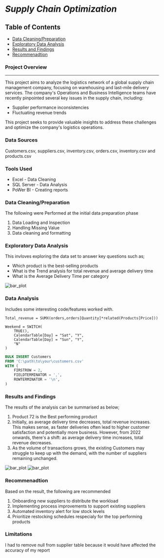 # *Supply Chain Optimization*

## Table of Contents

- [Data Cleaning/Preparation](data-cleaning?preparation)
- [Exploratory Data Analysis](exploratory-data-analysis)
- [Results and Findings](results-and-findings)
- [Recommenadtion](recommendation)


### **Project Overview**
---

This project aims to analyze the logistics network of a global supply chain management company, focusing on warehousing and last-mile delivery services. The company's Operations and Business Intelligence teams have recently pinpointed several key issues in the supply chain, including:

- Supplier performance inconsistencies
- Fluctuating revenue trends

This project seeks to provide valuable insights to address these challenges and optimize the company's logistics operations.

### **Data Sources**

Customers.csv,  suppliers.csv, inventory.csv, orders.csv, inventory.csv and products.csv

###  **Tools Used**
- Excel - Data Cleaning
- SQL Server - Data Analysis 
- PoWer BI - Creating reports

### Data Cleaning/Preparation

The following were Performed at the initial data preparation phase
1. Data Loading and Inspection
2. Handling Missing Value
3. Data cleaning and formatting

### Exploratory Data Analysis

This invloves exploring the data set to answer key questions such as;

- Which product is the best-selling products
- What is the Trend analysis for total revenue and average delivery time
- What is the Average Delivery Time per category

![bar_plot](https://github.com/kaymight07/Kabir-Portfolio/blob/main/product%20name.PNG)

### Data Analysis

Includes some interesting code/features worked with.

``` DAX
Total_revenue = SUMX(orders,orders[Quantity]*related(Products[Price]))
```
``` DAX
Weekend = SWITCH(
    TRUE(),
    CalendarTable[Day] = "Sat", "Y",
    CalendarTable[Day] = "Sun", "Y",
    "N"
)
```
``` SQL
BULK INSERT Customers
FROM 'C:\path\to\your\customers.csv'
WITH (
    FIRSTROW = 2,
    FIELDTERMINATOR = ',',
    ROWTERMINATOR = '\n',
)
```
### **Results and Findings**
The results of the analysis can be summarised as below;
1. Product 72 is the Best performing product
2. Initially, as average delivery time decreases, total revenue increases. This makes sense, as faster deliveries often lead to higher customer satisfaction and potentially more business. However, from 2022 onwards, there's a shift: as average delivery time increases, total revenue decreases.
3. As the volume of transactions grows, the existing Customers may struggle to keep up with the demand, with the number of suppliers remaining unchanged.



![bar_plot](https://github.com/user-attachments/assets/e0800736-8e54-474a-b9eb-8ded6a55dfa8)
![bar_plot](https://github.com/kaymight07/Kabir-Portfolio/blob/main/revenuebyyr.PNG)

### **Recommenadtion**

Based on the result, the following are recommended
1. Onboarding new suppliers to distribute the workload
2. Implementing process improvements to support existing suppliers
3. Automated inventory alert for low stock levels
4. Prioritize restocking schedules respecialy for the top performing products

### **Limitations**

I had to remove null from supplier table because it would have affected the accuracy of my report

   


